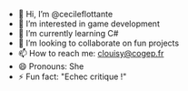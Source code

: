 - 👋 Hi, I’m @cecileflottante
- 👀 I’m interested in game development
- 🌱 I’m currently learning C#
- 💞️ I’m looking to collaborate on fun projects
- 📫 How to reach me: clouisy@cogep.fr
- 😄 Pronouns: She
- ⚡ Fun fact: "Echec critique !"

<!---
cecileflottante/cecileflottante is a ✨ special ✨ repository because its `README.md` (this file) appears on your GitHub profile.
You can click the Preview link to take a look at your changes.
--->
